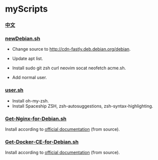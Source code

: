 # myScripts

### [中文](./README-zh_CN.md)

### [newDebian.sh](./newDebian.sh)  

- Change source to http://cdn-fastly.deb.debian.org/debian.

- Update apt list.
- Install sudo git zsh curl neovim socat neofetch acme.sh.
- Add normal user.

### [user.sh](./user.sh)

- Install oh-my-zsh.
- Install Spaceship ZSH, zsh-autosuggestions, zsh-syntax-highlighting.

### [Get-Nginx-for-Debian.sh](./Get-Nginx-for-Debian.sh)

Install according to [official documentation](http://nginx.org/en/linux_packages.html#Debian) (from source).

### [Get-Docker-CE-for-Debian.sh](./Get-Docker-CE-for-Debian.sh)

Install according to [official documentation](https://docs.docker.com/install/linux/docker-ce/debian/) (from source).